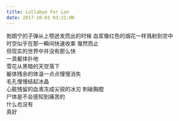 ```yaml
---
title: Lullabye For Lan
date: 2017-10-01 03:21:00
---
```

勃朗宁的子弹从上颚迸发而出的时候 血浆像红色的烟花一样溅射到空中   
时空似乎在那一瞬间快速收束  戛然而止   
但现实的世界中并没有那么快   
一具躯体扑地  
雪花从黑暗的天空落下  
躯体残余的体温一点点慢慢消失  
毛孔慢慢结起冰晶  
心脏残留的血液冻成尖锐的冰刃 刺破胸膛  
尸体是不会感知到痛苦的  
什么也没有   
真好  
